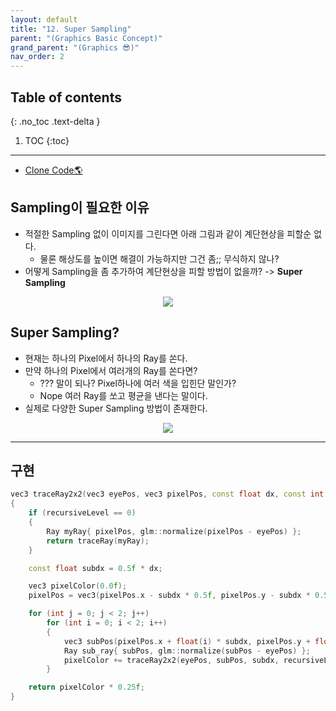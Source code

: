 ```yaml
---
layout: default
title: "12. Super Sampling"
parent: "(Graphics Basic Concept)"
grand_parent: "(Graphics 😎)"
nav_order: 2
---
```


## Table of contents
{: .no_toc .text-delta }

1. TOC
{:toc}

---

* [Clone Code🌎](https://github.com/Arthur880708/DirectX11-Examples/tree/master/14_SuperSampling)

## Sampling이 필요한 이유

* 적절한 Sampling 없이 이미지를 그린다면 아래 그림과 같이 계단현상을 피할순 없다.
    * 물론 해상도를 높이면 해결이 가능하지만 그건 좀;; 무식하지 않나?
* 어떻게 Sampling을 좀 추가하여 계단현상을 피할 방법이 없을까? -> **Super Sampling**

<p align="center">
  <img src="https://taehyungs-programming-blog.github.io/blog/assets/images/cpp/graphics/graphics-12-2.png"/>
</p>

## Super Sampling?

* 현재는 하나의 Pixel에서 하나의 Ray를 쏜다.
* 만약 하나의 Pixel에서 여러개의 Ray를 쏜다면?
    * ??? 말이 되나? Pixel하나에 여러 색을 입힌단 말인가?
    * Nope 여러 Ray를 쏘고 평균을 낸다는 말이다.
* 실제로 다양한 Super Sampling 방법이 존재한다.

<p align="center">
  <img src="https://taehyungs-programming-blog.github.io/blog/assets/images/cpp/graphics/graphics-12-1.png"/>
</p>

---

## 구현

```cpp
vec3 traceRay2x2(vec3 eyePos, vec3 pixelPos, const float dx, const int recursiveLevel)
{
    if (recursiveLevel == 0)
    {
        Ray myRay{ pixelPos, glm::normalize(pixelPos - eyePos) };
        return traceRay(myRay);
    }

    const float subdx = 0.5f * dx;

    vec3 pixelColor(0.0f);
    pixelPos = vec3(pixelPos.x - subdx * 0.5f, pixelPos.y - subdx * 0.5f, pixelPos.z);

    for (int j = 0; j < 2; j++)
        for (int i = 0; i < 2; i++)
        {
            vec3 subPos(pixelPos.x + float(i) * subdx, pixelPos.y + float(j) * subdx, pixelPos.z);
            Ray sub_ray{ subPos, glm::normalize(subPos - eyePos) };
            pixelColor += traceRay2x2(eyePos, subPos, subdx, recursiveLevel - 1);
        }

    return pixelColor * 0.25f;
}
```
